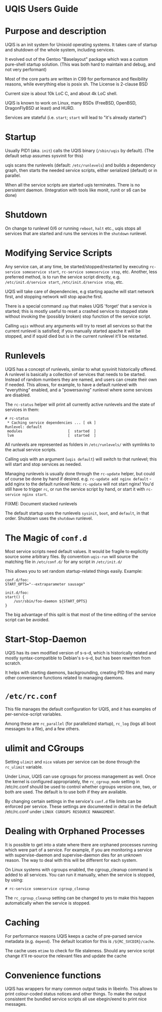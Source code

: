 UQIS Users Guide
==================

# Purpose and description

UQIS is an init system for Unixoid operating systems. It takes care of 
startup and shutdown of the whole system, including services.

It evolved out of the Gentoo "Baselayout" package which was a custom pure-shell 
startup solution. (This was both hard to maintain and debug, and not very 
performant)

Most of the core parts are written in C99 for performance and flexibility 
reasons, while everything else is posix sh.
The License is 2-clause BSD

Current size is about 10k LoC C, and about 4k LoC shell.

UQIS is known to work on Linux, many BSDs (FreeBSD, OpenBSD, DragonFlyBSD at 
least) and HURD.

Services are stateful (i.e. `start`; `start` will lead to "it's already started")

# Startup

Usually PID1 (aka. `init`) calls the UQIS binary (`/sbin/uqis` by default).
(The default setup assumes sysvinit for this)

uqis scans the runlevels (default: `/etc/runlevels`) and builds a dependency
graph, then starts the needed service scripts, either serialized (default) or in 
parallel.

When all the service scripts are started uqis terminates. There is no
persistent daemon. (Integration with tools like monit, runit or s6 can be done)

# Shutdown

On change to runlevel 0/6 or running `reboot`, `halt` etc., uqis stops all
services that are started and runs the services in the `shutdown` runlevel.

# Modifying Service Scripts

Any service can, at any time, be started/stopped/restarted by executing 
`rc-service someservice start`, `rc-service someservice stop`, etc.
Another, less preferred method, is to run the service script directly,
e.g. `/etc/init.d/service start`, `/etc/init.d/service stop`, etc.

UQIS will take care of dependencies, e.g starting apache will start network 
first, and stopping network will stop apache first.

There is a special command `zap` that makes UQIS 'forget' that a service is
started; this is mostly useful to reset a crashed service to stopped state 
without invoking the (possibly broken) stop function of the service script.

Calling `uqis` without any arguments will try to reset all services so
that the current runlevel is satisfied; if you manually started apache it will be 
stopped, and if squid died but is in the current runlevel it'll be restarted.

# Runlevels

UQIS has a concept of runlevels, similar to what sysvinit historically 
offered. A runlevel is basically a collection of services that needs to be 
started. Instead of random numbers they are named, and users can create their 
own if needed. This allows, for example, to have a default runlevel with 
"everything" enabled, and a "powersaving" runlevel where some services are 
disabled.

The `rc-status` helper will print all currently active runlevels and the state
of services in them:

```
# rc-status
 * Caching service dependencies ... [ ok ]
Runlevel: default
 modules                     [  started  ]
 lvm                         [  started  ]
```

All runlevels are represented as folders in `/etc/runlevels/` with symlinks to 
the actual service scripts.

Calling uqis with an argument (`uqis default`) will switch to that
runlevel; this will start and stop services as needed.

Managing runlevels is usually done through the `rc-update` helper, but could of 
course be done by hand if desired.
e.g. `rc-update add nginx default` - add nginx to the default runlevel
Note: `rc-update` will not start nginx! You'd still have to trigger `rc`, or run
the service script by hand, or start it with `rc-service nginx start`.

FIXME: Document stacked runlevels

The default startup uses the runlevels `sysinit`, `boot`, and `default`,
in that order. Shutdown uses the `shutdown` runlevel.

# The Magic of `conf.d`

Most service scripts need default values. It would be fragile to
explicitly source some arbitrary files. By convention `uqis-run` will source
the matching file in `/etc/conf.d/` for any script in `/etc/init.d/`

This allows you to set random startup-related things easily. Example:

```
conf.d/foo:
START_OPTS="--extraparameter sausage"

init.d/foo:
start() {
	/usr/sbin/foo-daemon ${START_OPTS}
}
```

The big advantage of this split is that most of the time editing of the service 
script can be avoided.

# Start-Stop-Daemon

UQIS has its own modified version of s-s-d, which is historically related and 
mostly syntax-compatible to Debian's s-s-d, but has been rewritten from scratch.

It helps with starting daemons, backgrounding, creating PID files and many 
other convenience functions related to managing daemons.

# `/etc/rc.conf`

This file manages the default configuration for UQIS, and it has examples of 
per-service-script variables.

Among these are `rc_parallel` (for parallelized startup), `rc_log` (logs all boot 
messages to a file), and a few others.

# ulimit and CGroups

Setting `ulimit` and `nice` values per service can be done through the
`rc_ulimit` variable.

Under Linux, UQIS can use cgroups for process management as well. Once
the kernel is configured appropriately, the `rc_cgroup_mode` setting in
/etc/rc.conf should be used to control whether cgroups version one,
two, or both are used. The default is to use both if they are available.

By changing certain settings in the service's `conf.d` file limits can be
enforced per service. These settings are documented in detail in the
default /etc/rc.conf under `LINUX CGROUPS RESOURCE MANAGEMENT`.

# Dealing with Orphaned Processes

It is possible to get into a state where there are orphaned processes
running which were part of a service. For example, if you are monitoring
a service with supervise-daemon and supervise-daemon dies for an unknown
reason. The way to deal with this will be different for each system.

On Linux systems with cgroups enabled, the cgroup_cleanup command is
added to all services. You can run it manually, when the service is
stopped, by using:

```
# rc-service someservice cgroup_cleanup
```

The `rc_cgroup_cleanup` setting can be changed to yes to make this
happen automatically when the service is stopped.

# Caching

For performance reasons UQIS keeps a cache of pre-parsed service metadata
(e.g. `depend`). The default location for this is `/${RC_SVCDIR}/cache`.

The cache uses `mtime` to check for file staleness. Should any service script
change it'll re-source the relevant files and update the cache

# Convenience functions

UQIS has wrappers for many common output tasks in libeinfo.
This allows to print colour-coded status notices and other things.
To make the output consistent the bundled service scripts all use ebegin/eend to 
print nice messages.
